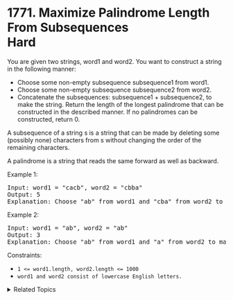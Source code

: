 # 1771. Maximize Palindrome Length From Subsequences<br> Hard

You are given two strings, word1 and word2. You want to construct a string in the following manner:

- Choose some non-empty subsequence subsequence1 from word1.
- Choose some non-empty subsequence subsequence2 from word2.
- Concatenate the subsequences: subsequence1 + subsequence2, to make the string.
Return the length of the longest palindrome that can be constructed in the described manner. If no palindromes can be constructed, return 0.

A subsequence of a string s is a string that can be made by deleting some (possibly none) characters from s without changing the order of the remaining characters.

A palindrome is a string that reads the same forward as well as backward.

Example 1:

<pre>
Input: word1 = "cacb", word2 = "cbba"
Output: 5
Explanation: Choose "ab" from word1 and "cba" from word2 to make "abcba", which is a palindrome.
</pre>

Example 2:

<pre>
Input: word1 = "ab", word2 = "ab"
Output: 3
Explanation: Choose "ab" from word1 and "a" from word2 to make "aba", which is a palindrome.
</pre>

Constraints:

- `1 <= word1.length, word2.length <= 1000`
- `word1 and word2 consist of lowercase English letters.`

<details>

<summary> Related Topics </summary>

-   `Dynamic Programming`
-   `String`

</details>